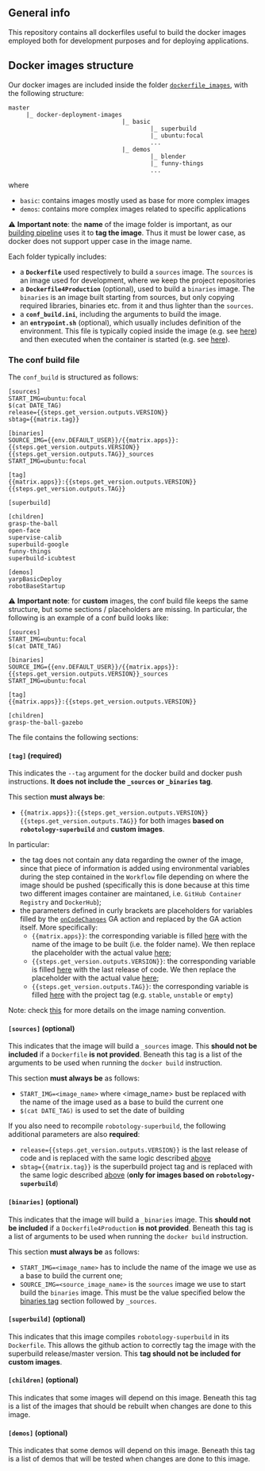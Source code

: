 ## General info
This repository contains all dockerfiles useful to build the docker images employed both for development purposes and for deploying applications.


## Docker images structure

Our docker images are included inside the folder [`dockerfile_images`](dockerfile_images), with the following structure:
```
master
     |_ docker-deployment-images
                                |_ basic
                                        |_ superbuild
                                        |_ ubuntu:focal
                                        ...
                                |_ demos
                                        |_ blender
                                        |_ funny-things
                                        ...
```

where
- `basic`: contains images mostly used as base for more complex images
- `demos`: contains more complex images related to specific applications

:warning: **Important note**: the **name** of the image folder is important, as our [building pipeline](https://github.com/icub-tech-iit/docker-deployment-images/actions/workflows/devel.yml) uses it to **tag the image**. Thus it must be lower case, as docker does not support upper case in the image name.

Each folder typically includes:
- a **`Dockerfile`** used respectively to build a `sources` image. The `sources` is an image used for development, where we keep the project repositories
- a **`Dockerfile4Production`** (optional), used to build a `binaries` image.  The `binaries` is an image built starting from sources, but only copying required libraries, binaries etc. from it and thus lighter than the `sources`.
- a **`conf_build.ini`**, including the arguments to build the image.
- an **`entrypoint.sh`** (optional), which usually includes definition of the environment. This file is typically copied inside the image (e.g. see [here](https://github.com/icub-tech-iit/code/blob/e17bb0d36471233bfd2d6baa69cf238f103ee904/dockerfile_images/basic/superbuild/Dockerfile#L79)) and then executed when the container is started (e.g. see [here](https://github.com/icub-tech-iit/code/blob/e17bb0d36471233bfd2d6baa69cf238f103ee904/dockerfile_images/basic/superbuild/Dockerfile#L102)). 

### The conf build file

The `conf_build` is structured as follows:
```
[sources]
START_IMG=ubuntu:focal
$(cat DATE_TAG)
release={{steps.get_version.outputs.VERSION}}
sbtag={{matrix.tag}}

[binaries]
SOURCE_IMG={{env.DEFAULT_USER}}/{{matrix.apps}}:{{steps.get_version.outputs.VERSION}}{{steps.get_version.outputs.TAG}}_sources
START_IMG=ubuntu:focal

[tag]
{{matrix.apps}}:{{steps.get_version.outputs.VERSION}}{{steps.get_version.outputs.TAG}}

[superbuild]

[children]
grasp-the-ball
open-face
supervise-calib
superbuild-google
funny-things
superbuild-icubtest

[demos]
yarpBasicDeploy
robotBaseStartup

```

:warning: **Important note**: for **custom** images, the conf build file keeps the same structure, but some sections / placeholders are missing. In particular, the following is an example of a conf build looks like:
```
[sources]
START_IMG=ubuntu:focal
$(cat DATE_TAG)

[binaries]
SOURCE_IMG={{env.DEFAULT_USER}}/{{matrix.apps}}:{{steps.get_version.outputs.VERSION}}_sources
START_IMG=ubuntu:focal

[tag]
{{matrix.apps}}:{{steps.get_version.outputs.VERSION}}

[children]
grasp-the-ball-gazebo
```

The file contains the following sections:

#### `[tag]` (required)
This indicates the `--tag` argument for the docker build and docker push instructions. **It does not include the `_sources` or `_binaries` tag**.

This section **must always be**:
- `{{matrix.apps}}:{{steps.get_version.outputs.VERSION}}{{steps.get_version.outputs.TAG}}` for both images **based on `robotology-superbuild`** and **custom images**.

In particular:
- the tag does not contain any data regarding the owner of the image, since that piece of information is added using environmental variables during the step contained in the `Workflow` file depending on where the image should be pushed (specifically this is done because at this time two different images container are maintaned, i.e. `GitHub Container Registry` and `DockerHub`); 
- the parameters defined in curly brackets are placeholders for variables filled by the [`onCodeChanges`](https://github.com/icub-tech-iit/docker-deployment-images/actions/workflows/onCodeChanges.yml) GA action and replaced by the GA action itself. More specifically:
  - `{{matrix.apps}}`: the corresponding variable is filled [here](https://github.com/icub-tech-iit/docker-deployment-images/blob/f9a4572c3eed1fb317a82f70774f4f3d2519aae7/.github/workflows/onCodeChanges.yml#LL283C1-L284C5) with the name of the image to be built (i.e. the folder name). We then replace the placeholder with the actual value [here](https://github.com/icub-tech-iit/docker-deployment-images/blob/f9a4572c3eed1fb317a82f70774f4f3d2519aae7/.github/workflows/onCodeChanges.yml#L395);
  - `{{steps.get_version.outputs.VERSION}}`: the corresponding variable is filled [here](https://github.com/icub-tech-iit/docker-deployment-images/blob/f9a4572c3eed1fb317a82f70774f4f3d2519aae7/.github/workflows/onCodeChanges.yml#LL344C32-L344C32) with the last release of code. We then replace the placeholder with the actual value [here](https://github.com/icub-tech-iit/docker-deployment-images/blob/f9a4572c3eed1fb317a82f70774f4f3d2519aae7/.github/workflows/onCodeChanges.yml#L396);
  - `{{steps.get_version.outputs.TAG}}`: the corresponding variable is filled [here](https://github.com/icub-tech-iit/docker-deployment-images/blob/f9a4572c3eed1fb317a82f70774f4f3d2519aae7/.github/workflows/onCodeChanges.yml#LL345C13-L350C15) with the project tag (e.g. `stable`, `unstable` or `empty`)

Note: check [this](https://github.com/icub-tech-iit/code/tree/feat/doc/.github/workflows#naming-convention-for-docker-images) for more details on the image naming convention.

#### `[sources]` (optional)
This indicates that the image will build a `_sources` image. This **should not be included** if a `Dockerfile` **is not provided**.
Beneath this tag is a list of the arguments to be used when running the `docker build` instruction.

This section **must always be** as follows:
- `START_IMG=<image_name>` where <image_name> bust be replaced with the name of the image used as a base to build the current one
- `$(cat DATE_TAG)` is used to set the date of building

If you also need to recompile `robotology-superbuild`, the following additional parameters are also **required**:
- `release={{steps.get_version.outputs.VERSION}}` is the last release of code and is replaced with the same logic described [above](https://github.com/icub-tech-iit/docker-deployment-images/blob/master/README.md#tag-required) 
- `sbtag={{matrix.tag}}` is the superbuild project tag and is replaced with the same logic described [above](https://github.com/icub-tech-iit/docker-deployment-images/blob/master/README.md#tag-required) (**only for images based on `robotology-superbuild`**)

#### `[binaries]` (optional)
This indicates that the image will build a `_binaries` image. This **should not be included** if a `Dockerfile4Production` **is not provided**. 
Beneath this tag is a list of arguments to be used when running the `docker build` instruction.

This section **must always be** as follows:
- `START_IMG=<image_name>` has to include the name of the image we use as a base to build the current one;
- `SOURCE_IMG=<source_image_name>` is the `sources` image we use to start build the `binaries` image. This must be the value specified below the [binaries tag](https://github.com/icub-tech-iit/docker-deployment-images/blob/f9a4572c3eed1fb317a82f70774f4f3d2519aae7/dockerfile_images/basic/superbuild/conf_build.ini#LL7C1-L7C11) section followed by `_sources`. 

#### `[superbuild]` (optional)
This indicates that this image compiles `robotology-superbuild` in its `Dockerfile`. This allows the github action to correctly tag the image with the superbuild release/master version. This **tag should not be included for custom images**.

#### `[children]` (optional)
This indicates that some images will depend on this image. Beneath this tag is a list of the images that should be rebuilt when changes are done to this image.

#### `[demos]` (optional)
This indicates that some demos will depend on this image. Beneath this tag is a list of demos that will be tested when changes are done to this image.
